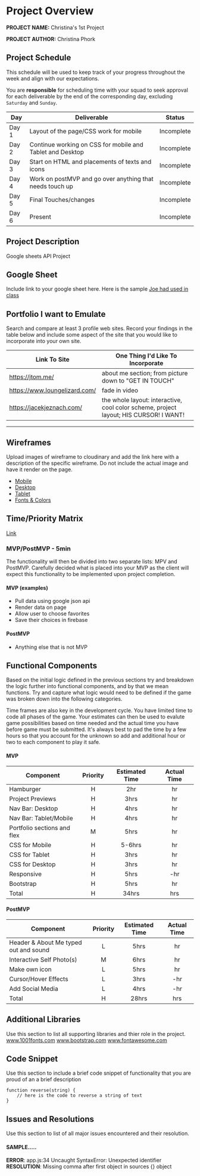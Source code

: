 # Project Overview

**PROJECT NAME:** Christina's 1st Project

**PROJECT AUTHOR:** Christina Phork

## Project Schedule

This schedule will be used to keep track of your progress throughout the week and align with our expectations.  

You are **responsible** for scheduling time with your squad to seek approval for each deliverable by the end of the corresponding day, excluding `Saturday` and `Sunday`.

|  Day | Deliverable | Status
|---|---| ---|
|Day 1| Layout of the page/CSS work for mobile | Incomplete
|Day 2| Continue working on CSS for mobile and Tablet and Desktop | Incomplete
|Day 3| Start on HTML and placements of texts and icons| Incomplete
|Day 4| Work on postMVP and go over anything that needs touch up| Incomplete
|Day 5| Final Touches/changes| Incomplete
|Day 6| Present | Incomplete


## Project Description

Google sheets API Project

## Google Sheet

Include link to your google sheet here.  Here is the sample [Joe had used in class](https://spreadsheets.google.com/feeds/list/1lLER4scBm67_Kh6aY1WIif3ORhnKmZhTgfwNDJht_K4/1/public/full?alt=json) 

## Portfolio I want to Emulate

Search and compare at least 3 profile web sites.  Record your findings in the table below and include some aspect of the site that you would like to incorporate into your own site.

Link To Site  | One Thing I'd Like To Incorporate | 
| ------------- | ------------- |
|https://jtom.me/| about me section; from picture down to "GET IN TOUCH"
|https://www.loungelizard.com/| fade in video|
|https://jacekjeznach.com/|  the whole layout: interactive, cool color  scheme, project layout; HIS CURSOR! I WANT!

---

## Wireframes

Upload images of wireframe to cloudinary and add the link here with a description of the specific wireframe. Do not include the actual image and have it render on the page.  

- [Mobile](https://i.imgur.com/bw5I30c.jpg)
- [Desktop](https://i.imgur.com/QarWqdP.jpg)
- [Tablet](https://i.imgur.com/UABCET7.jpg)
- [Fonts & Colors](https://i.imgur.com/AGuCypi.jpg)




## Time/Priority Matrix 

[Link](https://i.imgur.com/7IpjwXd.jpg)


### MVP/PostMVP - 5min

The functionality will then be divided into two separate lists: MPV and PostMVP.  Carefully decided what is placed into your MVP as the client will expect this functionality to be implemented upon project completion.  

#### MVP (examples)

- Pull data using google json api
- Render data on page 
- Allow user to choose favorites 
- Save their choices in firebase

#### PostMVP 

- Anything else that is not MVP

## Functional Components

Based on the initial logic defined in the previous sections try and breakdown the logic further into functional components, and by that we mean functions.  Try and capture what logic would need to be defined if the game was broken down into the following categories.

Time frames are also key in the development cycle.  You have limited time to code all phases of the game.  Your estimates can then be used to evalute game possibilities based on time needed and the actual time you have before game must be submitted. It's always best to pad the time by a few hours so that you account for the unknown so add and additional hour or two to each component to play it safe.

#### MVP
| Component | Priority | Estimated Time | Actual Time |
| --- | :---: |  :---: | :---: | 
| Hamburger | H | 2hr | hr |
| Project Previews | H | 3hrs | hr |
| Nav Bar: Desktop | H | 4hrs | hr |  
| Nav Bar: Tablet/Mobile| H | 4hrs|  hr | 
| Portfolio sections and flex| M | 5hrs | hr|
| CSS for Mobile| H | 5-6hrs | hr |
| CSS for Tablet | H | 3hrs| hr |
| CSS for Desktop | H | 3hrs| hr |
| Responsive| H | 5hrs | -hr | hr |
| Bootstrap | H | 5hrs | hr |
| Total | H | 34hrs| hrs |

#### PostMVP
| Component | Priority | Estimated Time | Actual Time |
| --- | :---: |  :---: | :---: | 
| Header & About Me typed out and sound| L | 5hrs | hr |
| Interactive Self Photo(s)| M | 6hrs | hr |
| Make own icon | L | 5hrs | hr |
| Cursor/Hover Effects| L | 3hrs | -hr | hr |
| Add Social Media| L | 4hrs | -hr | hr |
| Total | H | 28hrs| hrs |
 
## Additional Libraries
 Use this section to list all supporting libraries and thier role in the project. 
 www.1001fonts.com
 www.bootstrap.com
 www.fontawesome.com

## Code Snippet

Use this section to include a brief code snippet of functionality that you are proud of an a brief description  

```
function reverse(string) {
	// here is the code to reverse a string of text
}
```

## Issues and Resolutions
 Use this section to list of all major issues encountered and their resolution.

#### SAMPLE.....
**ERROR**: app.js:34 Uncaught SyntaxError: Unexpected identifier                                
**RESOLUTION**: Missing comma after first object in sources {} object
